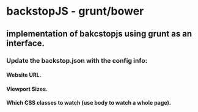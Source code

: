 # backstopJS - grunt/bower
## implementation of bakcstopjs using grunt as an interface.

### Update the backstop.json with the config info:
#### Website URL.
#### Viewport Sizes.
#### Which CSS classes to watch (use body to watch a whole page).